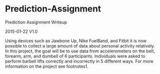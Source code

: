 # Prediction-Assignment
Prediction Assignment Writeup

2015-01-22 V1.0

Using devices such as Jawbone Up, Nike FuelBand, and Fitbit it is now possible to collect a large amount of data about personal activity relatively. In this project, the goal will be to use data from accelerometers on the belt, forearm, arm, and dumbell of 6 participants. Individuals were asked to perform barbell lifts correctly and incorrectly in 5 different ways. For more information on the project see footnotes1.
